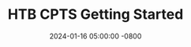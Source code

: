 ---
title: HTB CPTS Getting Started
date: 2024-01-16 05:00:00 -0800
categories: [Hack The Box, CPTS]
tags: [TAG] # TAG names should always be lowercase
---